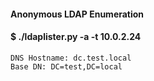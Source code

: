 #### Anonymous LDAP Enumeration
#### $ ./ldaplister.py -a -t 10.0.2.24
    DNS Hostname: dc.test.local
    Base DN: DC=test,DC=local
